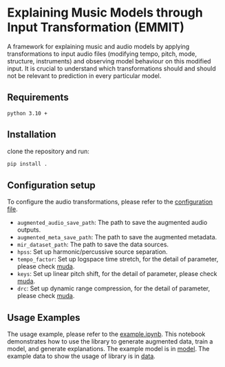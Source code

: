 # Explaining Music Models through Input Transformation (EMMIT)

A framework for explaining music and audio models by applying transformations to input audio files (modifying tempo, pitch, mode, structure, instruments) and observing model behaviour on this modified input. It is crucial to understand which transformations should and should not be relevant to prediction in every particular model. 

## Requirements

``` text
python 3.10 +
```

## Installation

clone the repository and run:

``` bash
pip install .
```

## Configuration setup

To configure the audio transformations, please refer to the [configuration file](./configuration.yml).

- `augmented_audio_save_path`: The path to save the augmented audio outputs.
- `augmented_meta_save_path`: The path to save the augmented metadata.
- `mir_dataset_path`: The path to save the data sources.
- `hpss`: Set up harmonic/percussive source separation.
- `tempo_factor`: Set up logspace time stretch, for the detail of parameter, please check [muda](https://muda.readthedocs.io/en/stable/#).
- `keys`: Set up linear pitch shift, for the detail of parameter, please check [muda](https://muda.readthedocs.io/en/stable/#).
- `drc`: Set up dynamic range compression, for the detail of parameter, please check [muda](https://muda.readthedocs.io/en/stable/#).

## Usage Examples

The usage example, please refer to the [example.ipynb](./example.ipynb). This notebook demonstrates how to use the library to generate augmented data, train a model, and generate explanations. The example model is in [model](./model/). The example data to show the usage of library is in [data](./data/).
